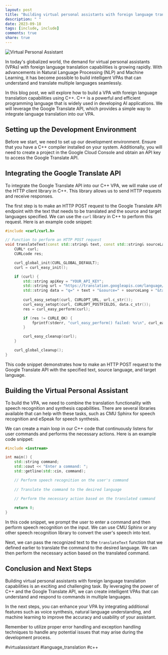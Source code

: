 ```yaml
---
layout: post
title: "Building virtual personal assistants with foreign language translation capabilities using C++"
description: " "
date: 2023-09-18
tags: [include, include]
comments: true
share: true
---
```


![Virtual Personal Assistant](image_link)

In today's globalized world, the demand for virtual personal assistants (VPAs) with foreign language translation capabilities is growing rapidly. With advancements in Natural Language Processing (NLP) and Machine Learning, it has become possible to build intelligent VPAs that can understand and translate multiple languages seamlessly.

In this blog post, we will explore how to build a VPA with foreign language translation capabilities using C++. C++ is a powerful and efficient programming language that is widely used in developing AI applications. We will leverage the Google Translate API, which provides a simple way to integrate language translation into our VPA.

## Setting up the Development Environment

Before we start, we need to set up our development environment. Ensure that you have a C++ compiler installed on your system. Additionally, you will need to create a project in the Google Cloud Console and obtain an API key to access the Google Translate API.

## Integrating the Google Translate API

To integrate the Google Translate API into our C++ VPA, we will make use of the HTTP client library in C++. This library allows us to send HTTP requests and receive responses. 

The first step is to make an HTTP POST request to the Google Translate API endpoint with the text that needs to be translated and the source and target languages specified. We can use the `curl` library in C++ to perform this request. Here is an example code snippet:

```cpp
#include <curl/curl.h>

// Function to perform an HTTP POST request
void translateText(const std::string& text, const std::string& sourceLang, const std::string& targetLang) {
    CURL* curl;
    CURLcode res;

    curl_global_init(CURL_GLOBAL_DEFAULT);
    curl = curl_easy_init();

    if (curl) {
        std::string apiKey = "YOUR_API_KEY";
        std::string url = "https://translation.googleapis.com/language/translate/v2?key=" + apiKey;
        std::string data = "q=" + text + "&source=" + sourceLang + "&target=" + targetLang;
        
        curl_easy_setopt(curl, CURLOPT_URL, url.c_str());
        curl_easy_setopt(curl, CURLOPT_POSTFIELDS, data.c_str());
        res = curl_easy_perform(curl);

        if (res != CURLE_OK) {
            fprintf(stderr, "curl_easy_perform() failed: %s\n", curl_easy_strerror(res));
        }

        curl_easy_cleanup(curl);
    }

    curl_global_cleanup();
}
```

This code snippet demonstrates how to make an HTTP POST request to the Google Translate API with the specified text, source language, and target language.

## Building the Virtual Personal Assistant

To build the VPA, we need to combine the translation functionality with speech recognition and synthesis capabilities. There are several libraries available that can help with these tasks, such as CMU Sphinx for speech recognition and eSpeak for speech synthesis.

We can create a main loop in our C++ code that continuously listens for user commands and performs the necessary actions. Here is an example code snippet:

```cpp
#include <iostream>

int main() {
    std::string command;
    std::cout << "Enter a command: ";
    std::getline(std::cin, command);

    // Perform speech recognition on the user's command
    
    // Translate the command to the desired language
    
    // Perform the necessary action based on the translated command

    return 0;
}
```

In this code snippet, we prompt the user to enter a command and then perform speech recognition on the input. We can use CMU Sphinx or any other speech recognition library to convert the user's speech into text.

Next, we can pass the recognized text to the `translateText` function that we defined earlier to translate the command to the desired language. We can then perform the necessary action based on the translated command.

## Conclusion and Next Steps

Building virtual personal assistants with foreign language translation capabilities is an exciting and challenging task. By leveraging the power of C++ and the Google Translate API, we can create intelligent VPAs that can understand and respond to commands in multiple languages.

In the next steps, you can enhance your VPA by integrating additional features such as voice synthesis, natural language understanding, and machine learning to improve the accuracy and usability of your assistant.

Remember to utilize proper error handling and exception handling techniques to handle any potential issues that may arise during the development process.

#virtualassistant #language_translation #c++